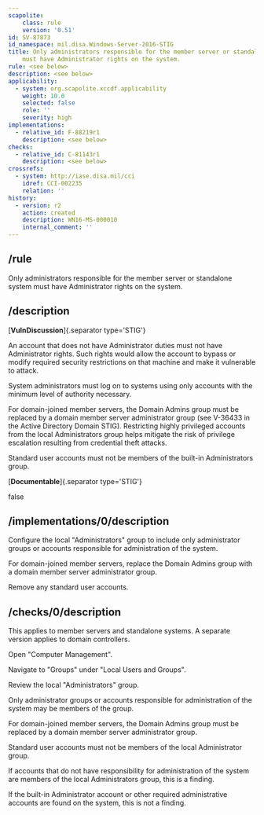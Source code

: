 ```yaml
---
scapolite:
    class: rule
    version: '0.51'
id: SV-87873
id_namespace: mil.disa.Windows-Server-2016-STIG
title: Only administrators responsible for the member server or standalone system
    must have Administrator rights on the system.
rule: <see below>
description: <see below>
applicability:
  - system: org.scapolite.xccdf.applicability
    weight: 10.0
    selected: false
    role: ''
    severity: high
implementations:
  - relative_id: F-88219r1
    description: <see below>
checks:
  - relative_id: C-81143r1
    description: <see below>
crossrefs:
  - system: http://iase.disa.mil/cci
    idref: CCI-002235
    relation: ''
history:
  - version: r2
    action: created
    description: WN16-MS-000010
    internal_comment: ''
---
```



## /rule

Only administrators responsible for the member server or standalone system must have Administrator rights on the system.

## /description

[**VulnDiscussion**]{.separator type='STIG'}

An account that does not have Administrator duties must not have Administrator rights. Such rights would allow the account to bypass or modify required security restrictions on that machine and make it vulnerable to attack.

System administrators must log on to systems using only accounts with the minimum level of authority necessary.

For domain-joined member servers, the Domain Admins group must be replaced by a domain member server administrator group (see V-36433 in the Active Directory Domain STIG). Restricting highly privileged accounts from the local Administrators group helps mitigate the risk of privilege escalation resulting from credential theft attacks.

Standard user accounts must not be members of the built-in Administrators group.

[**Documentable**]{.separator type='STIG'}

false

## /implementations/0/description

Configure the local "Administrators" group to include only administrator groups or accounts responsible for administration of the system.

For domain-joined member servers, replace the Domain Admins group with a domain member server administrator group.

Remove any standard user accounts.

## /checks/0/description

This applies to member servers and standalone systems. A separate version applies to domain controllers.

Open "Computer Management".

Navigate to "Groups" under "Local Users and Groups".

Review the local "Administrators" group.

Only administrator groups or accounts responsible for administration of the system may be members of the group.

For domain-joined member servers, the Domain Admins group must be replaced by a domain member server administrator group.

Standard user accounts must not be members of the local Administrator group.

If accounts that do not have responsibility for administration of the system are members of the local Administrators group, this is a finding.

If the built-in Administrator account or other required administrative accounts are found on the system, this is not a finding.
